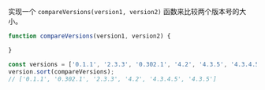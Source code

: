 实现一个 `compareVersions(version1, version2)` 函数来比较两个版本号的大小。

```javascript
function compareVersions(version1, version2) {

}

const versions = ['0.1.1', '2.3.3', '0.302.1', '4.2', '4.3.5', '4.3.4.5'];
version.sort(compareVersions);
// ['0.1.1', '0.302.1', '2.3.3', '4.2', '4.3.4.5', '4.3.5']
```
